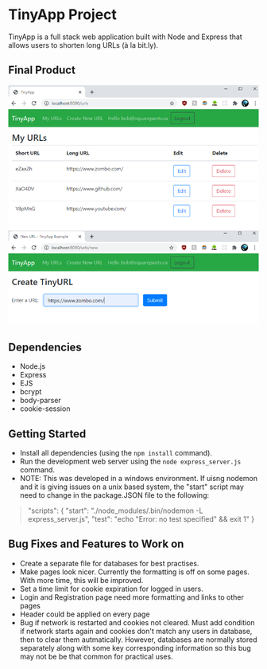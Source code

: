 # TinyApp Project

TinyApp is a full stack web application built with Node and Express that allows users to shorten long URLs (à la bit.ly).

## Final Product

!["Screenshot of URLs page"](https://github.com/tazmanraz/tinyapp/blob/master/docs/urls-page.PNG)
!["Screenshot of create page"](https://github.com/tazmanraz/tinyapp/blob/master/docs/create.PNG)

## Dependencies

- Node.js
- Express
- EJS
- bcrypt
- body-parser
- cookie-session

## Getting Started

- Install all dependencies (using the `npm install` command).
- Run the development web server using the `node express_server.js` command.
- NOTE: This was developed in a windows environment. If uisng nodemon and it is giving issues on a unix based system, the "start" script may need to change in the package.JSON file to the following: 

>"scripts": {
>  "start": "./node_modules/.bin/nodemon -L express_server.js",
>  "test": "echo \"Error: no test specified\" && exit 1"
>}

## Bug Fixes and Features to Work on

- Create a separate file for databases for best practises.
- Make pages look nicer. Currently the formatting is off on some pages. With more time, this will be improved.
- Set a time limit for cookie expiration for logged in users.
- Login and Registration page need more formatting and links to other pages
- Header could be applied on every page
- Bug if network is restarted and cookies not cleared. Must add condition if network starts again and cookies don't match any users in database, then to clear them autmatically. However, databases are normally stored separately along with some key corresponding information so this bug may not be be that common for practical uses.
